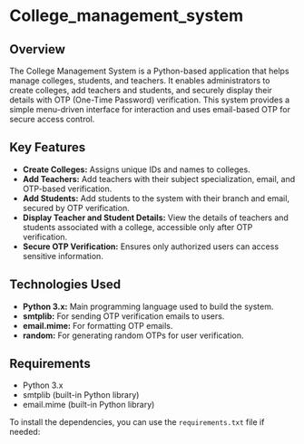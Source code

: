 # College_management_system

## Overview

The College Management System is a Python-based application that helps manage colleges, students, and teachers. It enables administrators to create colleges, add teachers and students, and securely display their details with OTP (One-Time Password) verification. This system provides a simple menu-driven interface for interaction and uses email-based OTP for secure access control.

## Key Features

- **Create Colleges:** Assigns unique IDs and names to colleges.
- **Add Teachers:** Add teachers with their subject specialization, email, and OTP-based verification.
- **Add Students:** Add students to the system with their branch and email, secured by OTP verification.
- **Display Teacher and Student Details:** View the details of teachers and students associated with a college, accessible only after OTP verification.
- **Secure OTP Verification:** Ensures only authorized users can access sensitive information.

## Technologies Used

- **Python 3.x:** Main programming language used to build the system.
- **smtplib:** For sending OTP verification emails to users.
- **email.mime:** For formatting OTP emails.
- **random:** For generating random OTPs for user verification.

## Requirements

- Python 3.x
- smtplib (built-in Python library)
- email.mime (built-in Python library)

To install the dependencies, you can use the `requirements.txt` file if needed:

